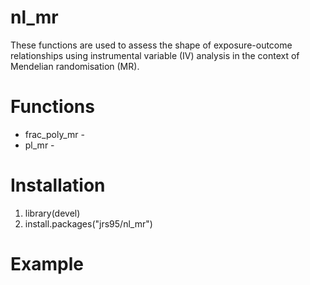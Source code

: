 # nl_mr
These functions are used to assess the shape of exposure-outcome relationships using instrumental variable (IV) analysis in the context of Mendelian randomisation (MR). 

# Functions
* frac_poly_mr -
* pl_mr -

# Installation
1. library(devel) 
2. install.packages("jrs95/nl_mr")

# Example
